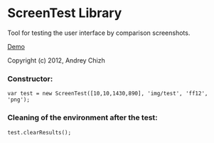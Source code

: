 ScreenTest Library
==========
Tool for testing the user interface by comparison screenshots.

[Demo](http://www.andreychizh.com/develop/screentest/)

Copyright (c) 2012, Andrey Chizh

### Constructor:
    var test = new ScreenTest([10,10,1430,890], 'img/test', 'ff12', 'png');
    
### Cleaning of the environment after the test: 
    test.clearResults();